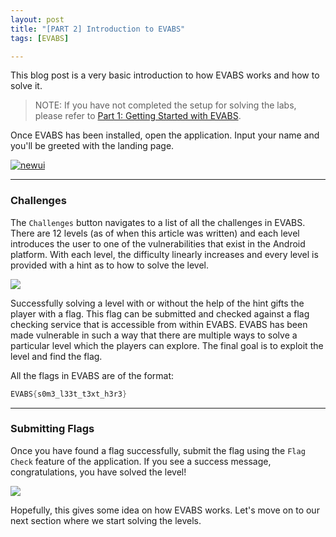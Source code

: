 ```yaml
---
layout: post
title: "[PART 2] Introduction to EVABS"
tags: [EVABS]

---
```

This blog post is a very basic introduction to how EVABS works and how to solve it.

> NOTE: If you have not completed the setup for solving the labs, please refer to [Part 1: Getting Started with EVABS](https://www.hawkspawn.com/blog/getting-started-with-evabs/).

Once EVABS has been installed, open the application. Input your name and you'll be greeted with the landing page.

<a href="https://ibb.co/PCHwkwj"><img src="https://i.ibb.co/bd9ztzm/newui.jpg" alt="newui" border="0" style="text-align: center"></a>

---
### Challenges
The `Challenges` button navigates to a list of all the challenges in EVABS. There are 12 levels (as of when this article was written) and each level introduces the user to one of the vulnerabilities that exist in the Android platform. With each level, the difficulty linearly increases and every level is provided with a hint as to how to solve the level. 

![](https://github.com/abhi-r3v0/blog/blob/gh-pages/images/EVABSP2/ss2.jpg)

Successfully solving a level with or without the help of the hint gifts the player with a flag. This flag can be submitted and checked against a flag checking service that is accessible from within EVABS. EVABS has been made vulnerable in such a way that there are multiple ways to solve a particular level which the players can explore. The final goal is to exploit the level and find the flag.

All the flags in EVABS are of the format:

```java
EVABS{s0m3_l33t_t3xt_h3r3}
```

---
### Submitting Flags

Once you have found a flag successfully, submit the flag using the `Flag Check` feature of the application. If you see a success message, congratulations, you have solved the level! 

![](https://github.com/abhi-r3v0/blog/blob/gh-pages/images/EVABSP2/flagcheck.jpg)

Hopefully, this gives some idea on how EVABS works. 
Let's move on to our next section where we start solving the levels. 
